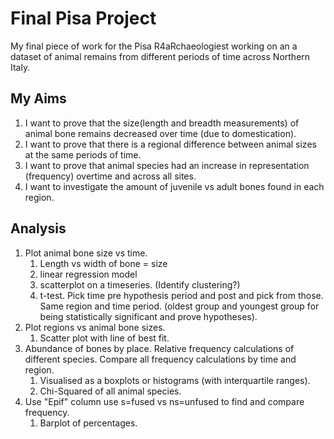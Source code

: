 # Final Pisa Project

My final piece of work for the Pisa R4aRchaeologiest working on an a dataset of animal remains from different periods of time across Northern Italy.

## My Aims

1. I want to prove that the size(length and breadth measurements) of animal bone remains decreased over time (due to domestication).
2. I want to prove that there is a regional difference between animal sizes at the same periods of time.
3. I want to prove that animal species had an increase in representation (frequency) overtime and across all sites.
4. I want to investigate the amount of juvenile vs adult bones found in each region.

## Analysis

1. Plot animal bone size vs time.
   1. Length vs width of bone = size
   2. linear regression model
   3. scatterplot on a timeseries. (Identify clustering?)
   4. t-test. Pick time pre hypothesis period and post and pick from those. Same region and time period. (oldest group and youngest group for being statistically significant and prove hypotheses).
2. Plot regions vs animal bone sizes.
   1. Scatter plot with line of best fit.
3. Abundance of bones by place. Relative frequency calculations of different species. Compare all frequency calculations by time and region.
   1. Visualised as a boxplots or histograms (with interquartile ranges).
   2. Chi-Squared of all animal species.
4. Use "Epif" column use s=fused vs ns=unfused to find and compare frequency.
   1. Barplot of percentages.
